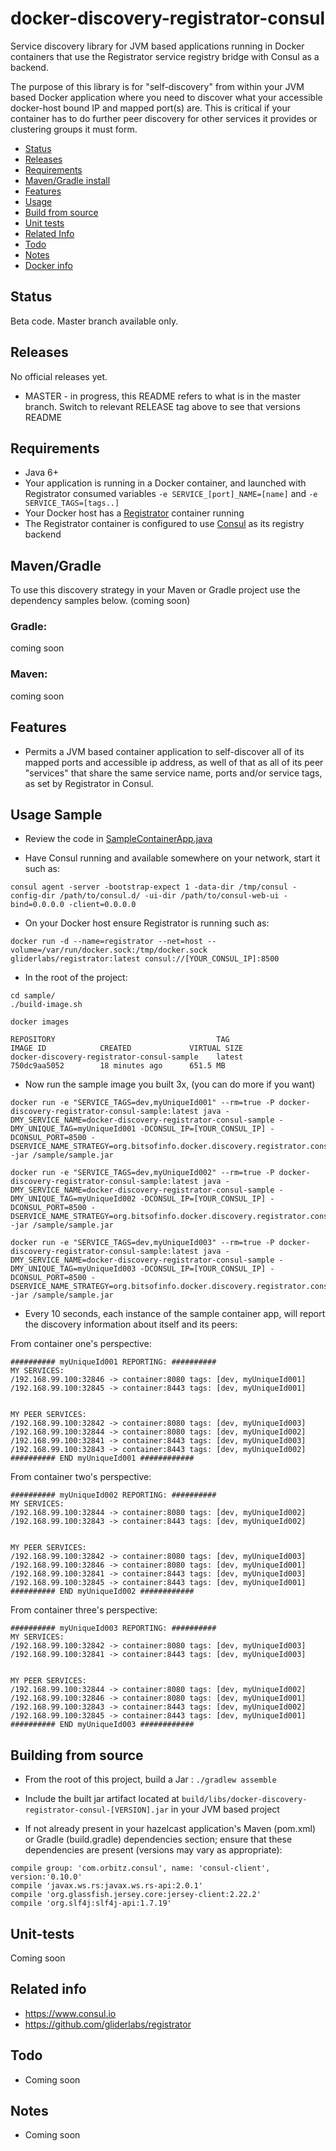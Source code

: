 # docker-discovery-registrator-consul

Service discovery library for JVM based applications running in Docker containers that use the Registrator service registry bridge with Consul as a backend. 

The purpose of this library is for "self-discovery" from within your JVM based Docker application where you need to discover what
your accessible docker-host bound IP and mapped port(s) are. This is critical if your container has to do further peer discovery
for other services it provides or clustering groups it must form.

* [Status](#status)
* [Releases](#releases)
* [Requirements](#requirements)
* [Maven/Gradle install](#mavengradle)
* [Features](#features)
* [Usage](#usage)
* [Build from source](#building)
* [Unit tests](#tests)
* [Related Info](#related)
* [Todo](#todo)
* [Notes](#notes)
* [Docker info](#docker)


## <a id="status"></a>Status

Beta code. Master branch available only.

## <a id="releases"></a>Releases

No official releases yet.

* MASTER - in progress, this README refers to what is in the master branch. Switch to relevant RELEASE tag above to see that versions README

## <a id="requirements"></a>Requirements

* Java 6+
* Your application is running in a Docker container, and launched with Registrator consumed variables `-e SERVICE_[port]_NAME=[name]` and `-e SERVICE_TAGS=[tags..]`
* Your Docker host has a [Registrator](https://github.com/gliderlabs/registrator) container running
* The Registrator container is configured to use [Consul](https://consul.io/) as its registry backend

## <a id="mavengradle"></a>Maven/Gradle

To use this discovery strategy in your Maven or Gradle project use the dependency samples below. (coming soon)

### Gradle:

coming soon

### Maven:

coming soon

## <a id="features"></a>Features

* Permits a JVM based container application to self-discover all of its mapped ports and accessible ip address, as well of that as all of its peer "services" that share the same service name, ports and/or service tags, as set by Registrator in Consul.


## <a id="usage"></a>Usage Sample

* Review the code in [SampleContainerApp.java](src/main/java/org/bitsofinfo/docker/discovery/registrator/consul/sample/SampleContainerApp.java)

* Have Consul running and available somewhere on your network, start it such as:
```
consul agent -server -bootstrap-expect 1 -data-dir /tmp/consul -config-dir /path/to/consul.d/ -ui-dir /path/to/consul-web-ui -bind=0.0.0.0 -client=0.0.0.0
```

* On your Docker host ensure Registrator is running such as:
```
docker run -d --name=registrator --net=host --volume=/var/run/docker.sock:/tmp/docker.sock  gliderlabs/registrator:latest consul://[YOUR_CONSUL_IP]:8500
```

* In the root of the project:

```
cd sample/
./build-image.sh
```

```
docker images

REPOSITORY                                    TAG                     IMAGE ID            CREATED             VIRTUAL SIZE
docker-discovery-registrator-consul-sample    latest                  750dc9aa5052        18 minutes ago      651.5 MB
```

* Now run the sample image you built 3x, (you can do more if you want)

```
docker run -e "SERVICE_TAGS=dev,myUniqueId001" --rm=true -P docker-discovery-registrator-consul-sample:latest java -DMY_SERVICE_NAME=docker-discovery-registrator-consul-sample -DMY_UNIQUE_TAG=myUniqueId001 -DCONSUL_IP=[YOUR_CONSUL_IP] -DCONSUL_PORT=8500 -DSERVICE_NAME_STRATEGY=org.bitsofinfo.docker.discovery.registrator.consul.MultiServiceNameSinglePortStrategy -jar /sample/sample.jar

docker run -e "SERVICE_TAGS=dev,myUniqueId002" --rm=true -P docker-discovery-registrator-consul-sample:latest java -DMY_SERVICE_NAME=docker-discovery-registrator-consul-sample -DMY_UNIQUE_TAG=myUniqueId002 -DCONSUL_IP=[YOUR_CONSUL_IP] -DCONSUL_PORT=8500 -DSERVICE_NAME_STRATEGY=org.bitsofinfo.docker.discovery.registrator.consul.MultiServiceNameSinglePortStrategy -jar /sample/sample.jar

docker run -e "SERVICE_TAGS=dev,myUniqueId003" --rm=true -P docker-discovery-registrator-consul-sample:latest java -DMY_SERVICE_NAME=docker-discovery-registrator-consul-sample -DMY_UNIQUE_TAG=myUniqueId003 -DCONSUL_IP=[YOUR_CONSUL_IP] -DCONSUL_PORT=8500 -DSERVICE_NAME_STRATEGY=org.bitsofinfo.docker.discovery.registrator.consul.MultiServiceNameSinglePortStrategy -jar /sample/sample.jar

```

* Every 10 seconds, each instance of the sample container app, will report the discovery information about itself and its peers:


From container one's perspective:
```
########## myUniqueId001 REPORTING: ##########
MY SERVICES:
/192.168.99.100:32846 -> container:8080 tags: [dev, myUniqueId001]
/192.168.99.100:32845 -> container:8443 tags: [dev, myUniqueId001]


MY PEER SERVICES:
/192.168.99.100:32842 -> container:8080 tags: [dev, myUniqueId003]
/192.168.99.100:32844 -> container:8080 tags: [dev, myUniqueId002]
/192.168.99.100:32841 -> container:8443 tags: [dev, myUniqueId003]
/192.168.99.100:32843 -> container:8443 tags: [dev, myUniqueId002]
########## END myUniqueId001 ############
```

From container two's perspective:
```
########## myUniqueId002 REPORTING: ##########
MY SERVICES:
/192.168.99.100:32844 -> container:8080 tags: [dev, myUniqueId002]
/192.168.99.100:32843 -> container:8443 tags: [dev, myUniqueId002]


MY PEER SERVICES:
/192.168.99.100:32842 -> container:8080 tags: [dev, myUniqueId003]
/192.168.99.100:32846 -> container:8080 tags: [dev, myUniqueId001]
/192.168.99.100:32841 -> container:8443 tags: [dev, myUniqueId003]
/192.168.99.100:32845 -> container:8443 tags: [dev, myUniqueId001]
########## END myUniqueId002 ############
```

From container three's perspective:
```
########## myUniqueId003 REPORTING: ##########
MY SERVICES:
/192.168.99.100:32842 -> container:8080 tags: [dev, myUniqueId003]
/192.168.99.100:32841 -> container:8443 tags: [dev, myUniqueId003]


MY PEER SERVICES:
/192.168.99.100:32844 -> container:8080 tags: [dev, myUniqueId002]
/192.168.99.100:32846 -> container:8080 tags: [dev, myUniqueId001]
/192.168.99.100:32843 -> container:8443 tags: [dev, myUniqueId002]
/192.168.99.100:32845 -> container:8443 tags: [dev, myUniqueId001]
########## END myUniqueId003 ############
```

## <a id="building"></a>Building from source

* From the root of this project, build a Jar : `./gradlew assemble`

* Include the built jar artifact located at `build/libs/docker-discovery-registrator-consul-[VERSION].jar` in your JVM based project

* If not already present in your hazelcast application's Maven (pom.xml) or Gradle (build.gradle) dependencies section; ensure that these dependencies are present (versions may vary as appropriate):

```
compile group: 'com.orbitz.consul', name: 'consul-client', version:'0.10.0'
compile 'javax.ws.rs:javax.ws.rs-api:2.0.1'
compile 'org.glassfish.jersey.core:jersey-client:2.22.2'
compile 'org.slf4j:slf4j-api:1.7.19'
```


## <a id="tests"></a>Unit-tests

Coming soon

## <a id="related"></a>Related info

* https://www.consul.io
* https://github.com/gliderlabs/registrator

## <a id="todo"></a>Todo

* Coming soon

## <a id="notes"></a> Notes

* Coming soon
